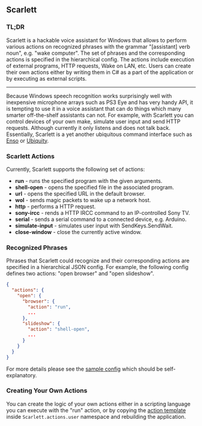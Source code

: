 ﻿## Scarlett

### TL;DR

Scarlett is a hackable voice assistant for Windows that allows to perform various 
actions on recognized phrases with the grammar "[assistant] verb noun", e.g. "wake computer".
The set of phrases and the corresponding actions is specified in the hierarchical config. 
The actions include execution of external programs, HTTP requests, Wake on LAN, etc. 
Users can create their own actions either by writing them in C# as a part of the
application or by executing as external scripts.

<hr>

Because Windows speech recognition works surprisingly well with inexpensive microphone
arrays such as PS3 Eye and has very handy API, it is tempting to use it in a voice
assistant that can do things which many smarter off-the-shelf assistants can not.
For example, with Scarlett you can control devices of your own make, simulate user
input and send HTTP requests. Although currently it only listens and does not talk
back. Essentially, Scarlett is a yet another ubiquitous command interface such as 
[Enso](https://gchristensen.github.io/enso-portable/) or 
[Ubiquity](https://gchristensen.github.io/ishell/).

### Scarlett Actions

Currently, Scarlett supports the following set of actions:

* **run** - runs the specified program with the given arguments.
* **shell-open** - opens the specified file in the associated program.
* **url** - opens the specified URL in the default browser.
* **wol** - sends magic packets to wake up a network host.
* **http** - performs a HTTP request.
* **sony-ircc** - rends a HTTP IRCC command to an IP-controlled Sony TV.
* **serial** - sends a serial command to a connected device, e.g. Arduino.
* **simulate-input** - simulates user input with SendKeys.SendWait.
* **close-window** - close the currently active window.

### Recognized Phrases

Phrases that Scarlett could recognize and their corresponding actions are specified 
in a hierarchical JSON config. For example, the following config defines 
two actions: "open browser" and "open slideshow".

```json
{
  "actions": {
    "open": {
      "browser": {
        "action": "run",
        ...
      },
      "slideshow": {
        "action": "shell-open",
        ...
      }
    }
  }
}

```

For more details please see the [sample config]() which should be self-explanatory.

### Creating Your Own Actions

You can create the logic of your own actions either in a scripting language you can execute
with the "run" action, or by copying the [action template]() inside `Scarlett.actions.user` 
namespace and rebuilding the application.
